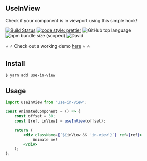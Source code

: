 ## UseInView

Check if your component is in viewport using this simple hook!

[![Build Status](https://travis-ci.org/elinadenfina/useInView.svg?branch=master)](https://travis-ci.org/elinadenfina/useInView)
[![code style: prettier](https://img.shields.io/badge/code_style-prettier-ff69b4.svg?style=flat-square)](https://github.com/prettier/prettier)
![GitHub top language](https://img.shields.io/github/languages/top/elinadenfina/useinview.svg)
![npm bundle size (scoped)](https://img.shields.io/bundlephobia/minzip/use-in-view/1.0.7.svg)
![David](https://img.shields.io/david/elinadenfina/useinview.svg)

⭐ ⭐ Check out a working demo [here](https://elinadenfina.github.io/useInView/) ⭐ ⭐

## Install

```
$ yarn add use-in-view
```

## Usage

```jsx
import useInView from 'use-in-view';

const AnimatedComponent = () => {
	const offset = 30;
	const [ref, inView] = useInView(offset);

	return (
		<div className={`${inView && 'in-view'}`} ref={ref}>
			Animate me!
		</div>
	);
};
```
